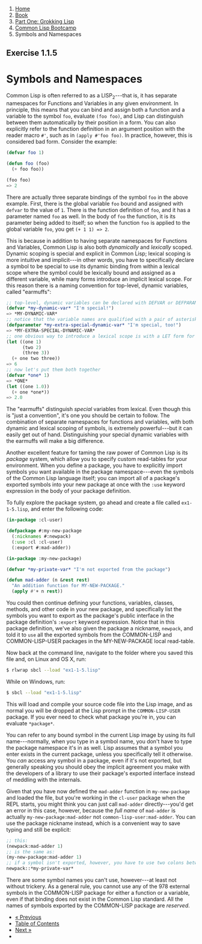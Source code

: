 <ol class="breadcrumb">
  <li><a href="/">Home</a></li>
  <li><a href="/book/">Book</a></li>
  <li><a href="/book/1-0-0-overview/">Part One: Grokking Lisp</a></li>
  <li><a href="/book/1-01-00-lisp-bootcamp/">Common Lisp Bootcamp</a></li>
  <li class="active">Symbols and Namespaces</li>
</ol>

## Exercise 1.1.5

# Symbols and Namespaces

Common Lisp is often referred to as a LISP<sub>2</sub>---that is, it has separate namespaces for Functions and Variables in any given environment.  In principle, this means that you can bind and assign both a function and a variable to the symbol `foo`, evaluate `(foo foo)`, and Lisp can distinguish between them automatically by their position in a form. You can also explicitly refer to the function definition in an argument position with the reader macro `#'`, such as in `(apply #'foo foo)`.  In practice, however, this is considered bad form.  Consider the example:

```lisp
(defvar foo 1)

(defun foo (foo)
  (+ foo foo))

(foo foo)
=> 2
```

There are actually three separate bindings of the symbol `foo` in the above example.  First, there is the global variable `foo` bound and assigned with `defvar` to the value of `1`.  There is the function definition of `foo`, and it has a parameter named `foo` as well.  In the body of `foo` the function, it is its parameter being added to itself; so when the function `foo` is applied to the global variable `foo`, you get `(+ 1 1) => 2`.

This is because in addition to having separate namespaces for Functions and Variables, Common Lisp is also both *dynamically* and *lexically* scoped. Dynamic scoping is special and explicit in Common Lisp; lexical scoping is more intuitive and implicit---in other words, you have to specifically declare a symbol to be special to use its dynamic binding from within a lexical scope where the symbol could be lexically bound and assigned as a different variable, while many forms introduce an implicit lexical scope.  For this reason there is a naming convention for top-level, dynamic variables, called "earmuffs":

```lisp
;; top-level, dynamic variables can be declared with DEFVAR or DEFPARAMETER
(defvar *my-dynamic-var* "I'm special!")
=> *MY-DYNAMIC-VAR*
;; notice that the variable names are qualified with a pair of asterisks? These are called earmuffs.
(defparameter *my-extra-special-dynamic-var* "I'm special, too!")
=> *MY-EXTRA-SPECIAL-DYNAMIC-VAR*
;; one obvious way to introduce a lexical scope is with a LET form for binding and assigning lexical variables:
(let ((one 1)
      (two 2)
      (three 3))
  (+ one two three))
=> 6
;; now let's put them both together
(defvar *one* 1)
=> *ONE*
(let ((one 1.0))
  (+ one *one*))
=> 2.0
```

The "earmuffs" distinguish *special* variables from lexical.  Even though this is "just a convention", it's one you should be certain to follow.  The combination of separate namespaces for functions and variables, with both dynamic and lexical scoping of symbols, is extremely powerful---but it can easily get out of hand.  Distinguishing your special dynamic variables with the earmuffs will make a big difference.

Another excellent feature for taming the raw power of Common Lisp is its *package* system, which allow you to specify custom read-tables for your environment.  When you define a package, you have to explicitly import symbols you want available in the package namespace---even the symbols of the Common Lisp language itself; you can import all of a package's exported symbols into your new package at once with the `:use` keyword expression in the body of your package definition.

To fully explore the package system, go ahead and create a file called `ex1-1-5.lisp`, and enter the following code:

```lisp
(in-package :cl-user)

(defpackage #:my-new-package
  (:nicknames #:newpack)
  (:use :cl :cl-user)
  (:export #:mad-adder))

(in-package :my-new-package)

(defvar *my-private-var* "I'm not exported from the package")

(defun mad-adder (n &rest rest)
  "An addition function for MY-NEW-PACKAGE."
  (apply #'+ n rest))
```

You could then continue defining your functions, variables, classes, methods, and other code in your new package, and specifically list the symbols you want to export as the package's public interface in the package definition's `:export` keyword expression. Notice that in this package definition, we've also given the package a nickname, `newpack`, and told it to `use` all the exported symbols from the COMMON-LISP and COMMON-LISP-USER packages in the MY-NEW-PACKAGE local read-table.

Now back at the command line, navigate to the folder where you saved this file and, on Linux and OS X, run:

```sh
$ rlwrap sbcl --load "ex1-1-5.lisp"
```

While on Windows, run:

```sh
$ sbcl --load "ex1-1-5.lisp"
```

This will load and compile your source code file into the Lisp image, and as normal you will be dropped at the Lisp prompt in the `COMMON-LISP-USER` package.  If you ever need to check what package you're in, you can evaluate `*package*`.

You can refer to any bound symbol in the current Lisp image by using its full name---normally, when you type in a symbol name, you don't have to type the package namespace it's in as well.  Lisp assumes that a symbol you enter exists in the current package, unless you specifically tell it otherwise.  You *can* access any symbol in a package, even if it's not exported, but generally speaking you should obey the implicit agreement you make with the developers of a library to use their package's exported interface instead of meddling with the internals.

Given that you have now defined the `mad-adder` function in `my-new-package` and loaded the file, but you're working in the `cl-user` package when the REPL starts, you might think you can just call `mad-adder` directly---you'd get an error in this case, however, because the *full name* of `mad-adder` is actually `my-new-package:mad-adder` not `common-lisp-user:mad-adder`.  You can use the package nickname instead, which is a convenient way to save typing and still be explicit:

```lisp
;; this:
(newpack:mad-adder 1)
;; is the same as:
(my-new-package:mad-adder 1)
;; if a symbol isn't exported, however, you have to use two colons between the package and symbol
newpack::*my-private-var*
```

There are some symbol names you can't use, however---at least not without trickery.  As a general rule, you cannot use any of the 978 external symbols in the COMMON-LISP package for either a function or a variable, even if that binding does not exist in the Common Lisp standard.  All the names of symbols exported by the COMMON-LISP package are *reserved*.

<ul class="pager">
  <li class="previous"><a href="/book/1-01-04-lists-cons-cells/">&laquo; Previous</a></li>
  <li><a href="/book/">Table of Contents</a></li>
  <li class="next"><a href="/book/1-01-06-prefix-notation.md">Next &raquo;</a><li>
</ul>
